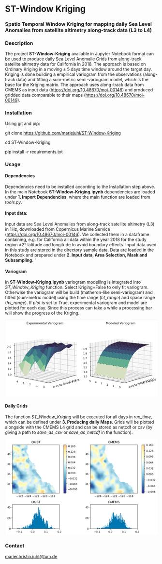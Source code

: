 # **ST-Window Kriging** 
### **Spatio Temporal Window Kriging** for mapping daily Sea Level Anomalies from satellite altimetry along-track data (L3 to L4)


### Description 
The project **ST-Window-Kriging** available in Jupyter Notebook format can be used to produce daily Sea Level Anomalie Grids from along-track satellite altimetry data for California in 2018. The approach is based on Ordinary Kriging in a moving $\pm$ 5 days time window around the target day. Kriging is done building a empirical variogram from the observations (along-track data) and fitting a sum-metric semi-variogram model, which is the base for the Kriging matrix. The approach uses along-track data from CMEMS as input data (https://doi.org/10.48670/moi-00146) and produced gridded data comparable to their maps (https://doi.org/10.48670/moi-00149).


### Installation 
Using git and pip: 

git clone https://github.com/mariejuhl/ST-Window-Kriging 

cd ST-Window-Kriging 

pip install -r requirements.txt


### Usage 
#### Dependencies
Dependencies need to be installed according to the Installation step above. In the main Notebook  **ST-Window-Kriging.ipynb** dependencies are loaded under **1. Import Dependencies**, where the main function are loaded from *tools.py*. 

#### Input data:
Input data are Sea Level Anomalies from along-track satellite altimetry (L3) in 1Hz, downloaded from Copernicus Marine Service (https://doi.org/10.48670/moi-00146). We collected them in a dataframe containing, e.g. for California all data within the year 2018 for the study region $\pm$2° latitude and longitude to avoid boundary effects. Input data used in this study are stored in the directory sample data. Data are loaded in the Notebook and prepared under **2. Input data, Area Selection, Mask and Subsampling**. '

#### Variogram 
In **ST-Window-Kriging.ipynb** variogram modelling is integrated into *ST_Window_Kriging* function. Select Kriging=False to only fit variogram. Otherwise the variogram will be build (matheron-like semi-variogram) and fitted (sum-metric model) using the time range (*ht_range*) and space range (*hs_range*). If *plot* is set to True, experimental variogram and model are plotted for each day. Since this process can take a while a processing bar will show the progress of the Kriging.

![Alt text](sample_variogram.png)

#### Daily Grids
The function *ST_Window_Kriging* will be executed for all days in *run_time*, which can be defined under **3. Producing daily Maps**. Grids will be plotted alongside with the CMEMS L4 grid and can be stored as netcdf or csv (by giving a path to *save_as_csv* or *save_as_netcdf* in the function).

![Alt text](sample_output.png)


### Contact
mariechristin.juhl@tum.de